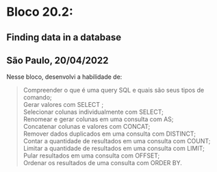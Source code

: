 # Bloco 20.2:

## Finding data in a database
## São Paulo, 20/04/2022

Nesse bloco, desenvolvi a habilidade de:

> Compreender o que é uma query SQL e quais são seus tipos de comando;\
> Gerar valores com SELECT ;\
> Selecionar colunas individualmente com SELECT;\
> Renomear e gerar colunas em uma consulta com AS;\
> Concatenar colunas e valores com CONCAT;\
> Remover dados duplicados em uma consulta com DISTINCT;\
> Contar a quantidade de resultados em uma consulta com COUNT;\
> Limitar a quantidade de resultados em uma consulta com LIMIT;\
> Pular resultados em uma consulta com OFFSET;\
> Ordenar os resultados de uma consulta com ORDER BY.
